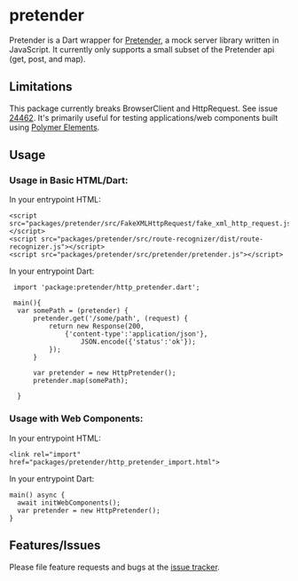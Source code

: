 # pretender

Pretender is a Dart wrapper for [Pretender](https://github.com/pretenderjs/pretender),
a mock server library written in JavaScript.   It currently only supports a small
subset of the Pretender api (get, post, and map).

## Limitations
This package currently breaks BrowserClient and HttpRequest. See issue [24462](https://github.com/dart-lang/sdk/issues/24462). It's primarily useful for testing applications/web components built using [Polymer Elements](https://github.com/dart-lang/polymer_elements).

## Usage

### Usage in Basic HTML/Dart:
In your entrypoint HTML:
   ```
   <script src="packages/pretender/src/FakeXMLHttpRequest/fake_xml_http_request.js"></script>
   <script src="packages/pretender/src/route-recognizer/dist/route-recognizer.js"></script>
   <script src="packages/pretender/src/pretender/pretender.js"></script>
  ```

In your entrypoint Dart:
  ```
   import 'package:pretender/http_pretender.dart';

   main(){
    var somePath = (pretender) {
        pretender.get('/some/path', (request) {
            return new Response(200,
                {'content-type':'application/json'},
                    JSON.encode({'status':'ok'});
            });
        }

        var pretender = new HttpPretender();
        pretender.map(somePath);

    }

   ```

### Usage with Web Components:

In your entrypoint HTML:
 ```
<link rel="import" href="packages/pretender/http_pretender_import.html">

 ```

 In your entrypoint Dart:
 ```
 main() async {
   await initWebComponents();
   var pretender = new HttpPretender();
 }
 ```
## Features/Issues
Please file feature requests and bugs at the [issue tracker][tracker].

[tracker]: https://github.com/nameitlater/pretender
